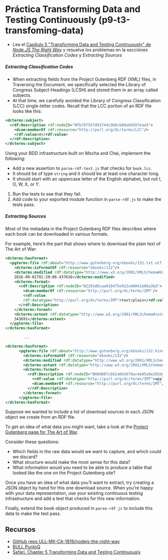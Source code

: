 # Práctica Transforming Data and Testing Continuously (p9-t3-transfoming-data)

* Lea el 
[Capítulo 5 "Transforming Data and Testing Continuously" de *Node.JS The Right Way*](https://proquest-safaribooksonline-com.accedys2.bbtk.ull.es/book/web-development/9781680505344/part-iidot-working-with-data/chp_databases_html)
y resuelva los problemas en la secciónes *Extracting Classification Codes* y *Extracting Sources*

##### Extracting Classification Codes

- When extracting fields from the Project Gutenberg RDF (XML) files,
in Traversing the Document, we specifically selected the Library
of Congress Subject Headings (LCSH) and stored them in an array
called subjects.
- At that time, we carefully avoided the Library of
Congress Classification (LCC) single-letter codes. Recall that the
LCC portion of an RDF file looks like this:

```xml
<dcterms:subject>
  <rdf:Description rdf:nodeID="Nfb797557d91f44c9b0cb80a0d207eaa5">
    <dcam:memberOf rdf:resource="http://purl.org/dc/terms/LCC"/>
    <rdf:value>U</rdf:value>
  </rdf:Description>
</dcterms:subject>
```

Using your BDD infrastructure built on Mocha and Chai, implement the following:

* Add a new assertion to `parse-rdf-test.js` that checks for `book.lcc`. 
* It should be of type `string` and it should be at least one character long.
* It should start with an uppercase letter of the English alphabet, but not I, O, W, X, or Y.

1. Run the tests to see that they fail.
2. Add code to your exported module function in `parse-rdf.js` to make the tests pass.


##### Extracting Sources

Most of the metadata in the Project Gutenberg RDF files describes
where each book can be downloaded in various formats. 

For example,
here’s the part that shows where to download the plain text of The
Art of War:

```xml
<dcterms:hasFormat>
  <pgterms:file rdf:about="http://www.gutenberg.org/ebooks/132.txt.utf-8">
    <dcterms:isFormatOf rdf:resource="ebooks/132"/>
    <dcterms:modified rdf:datatype="http://www.w3.org/2001/XMLSchema#dateTime">
    2016-09-01T01:20:00.437616</dcterms:modified>
    <dcterms:format>
      <rdf:Description rdf:nodeID="N2293d0caa918475e922a48041b06a3bd">
        <dcam:memberOf rdf:resource="http://purl.org/dc/terms/IMT"/>
        <rdf:value
        rdf:datatype="http://purl.org/dc/terms/IMT">text/plain</rdf:value>
      </rdf:Description>
    </dcterms:format>
    <dcterms:extent rdf:datatype="http://www.w3.org/2001/XMLSchema#integer">
    343691</dcterms:extent>
  </pgterms:file>
</dcterms:hasFormat>

        ...

<dcterms:hasFormat>
      <pgterms:file rdf:about="http://www.gutenberg.org/ebooks/132.kindle.noimages">
        <dcterms:isFormatOf rdf:resource="ebooks/132"/>
        <dcterms:modified rdf:datatype="http://www.w3.org/2001/XMLSchema#dateTime">2015-08-01T01:24:38.440052</dcterms:modified>
        <dcterms:extent rdf:datatype="http://www.w3.org/2001/XMLSchema#integer">598678</dcterms:extent>
        <dcterms:format>
          <rdf:Description rdf:nodeID="N90d807c6b2a042078ac4e05e8e265dd7">
            <rdf:value rdf:datatype="http://purl.org/dc/terms/IMT">application/x-mobipocket-ebook</rdf:value>
            <dcam:memberOf rdf:resource="http://purl.org/dc/terms/IMT"/>
          </rdf:Description>
        </dcterms:format>
      </pgterms:file>
</dcterms:hasFormat>
```

Suppose we wanted to include a list of download sources in each
JSON object we create from an RDF file. 

To get an idea of what data
you might want, take a look at the [Project Gutenberg page for The
Art of War](http://www.gutenberg.org/ebooks/132).

Consider these questions:

* Which fields in the raw data would we want to capture, and which could we discard?
* What structure would make the most sense for this data?
* What information would you need to be able to produce a table that looked like the one on the Project Gutenberg site?

Once you have an idea of what data you’ll want to extract, try
creating a JSON object by hand for this one download source. When
you’re happy with your data representation, use your existing
continuous testing infrastructure and add a test that checks for
this new information.

Finally, extend the book object produced in `parse-rdf.js` to include
this data to make the test pass.


## Recursos

* [GitHub repo ULL-MII-CA-1819/nodejs-the-right-way](https://github.com/ULL-MII-CA-1819/nodejs-the-right-way)
* [BULL PuntoQ](https://www.ull.es/servicios/biblioteca/servicios/puntoq/)
* [Safari. Chapter 5
Transforming Data and Testing Continuously](https://proquest-safaribooksonline-com.accedys2.bbtk.ull.es/book/web-development/9781680505344/part-iidot-working-with-data/chp_databases_html#X2ludGVybmFsX0h0bWxWaWV3P3htbGlkPTk3ODE2ODA1MDUzNDQlMkZjaHBfdHJhbnNmb3JtaW5nX2RhdGFfaHRtbCZxdWVyeT0=)

